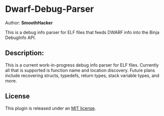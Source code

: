 #  Dwarf-Debug-Parser
Author: **SmoothHacker**

This is a debug info parser for ELF files that feeds DWARF info into the Binja DebugInfo API.

## Description:
This is a current work-in-progress debug info parser for ELF files. Currently all that is supported is function name and location discovery. Future plans include recovering structs, typedefs, return types, stack variable types, and more.

## License

This plugin is released under an [MIT license](./license).
